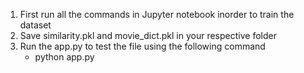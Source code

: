 1. First run all the commands in Jupyter notebook inorder to train the dataset
2. Save similarity.pkl and movie_dict.pkl in your respective folder
3. Run the app.py to test the file using the following command
   - python app.py
